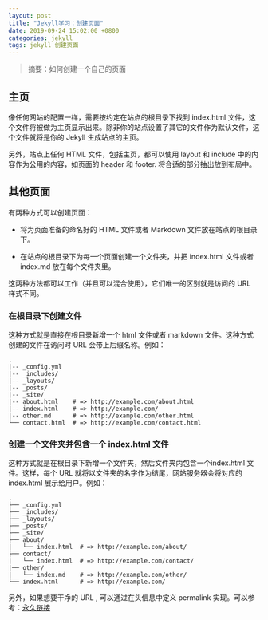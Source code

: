```yaml
---
layout: post
title: "Jekyll学习：创建页面"
date: 2019-09-24 15:02:00 +0800
categories: jekyll
tags: jekyll 创建页面
---
```


> 摘要：如何创建一个自己的页面

## 主页

像任何网站的配置一样，需要按约定在站点的根目录下找到 index.html 文件，这个文件将被做为主页显示出来。除非你的站点设置了其它的文件作为默认文件，这个文件就将是你的 Jekyll 生成站点的主页。

另外，站点上任何 HTML 文件，包括主页，都可以使用 layout 和 include 中的内容作为公用的内容，如页面的 header 和 footer. 将合适的部分抽出放到布局中。

## 其他页面

有两种方式可以创建页面：
	
* 将为页面准备的命名好的 HTML 文件或者 Markdown 文件放在站点的根目录下。

* 在站点的根目录下为每一个页面创建一个文件夹，并把 index.html 文件或者 index.md 放在每个文件夹里。

这两种方法都可以工作（并且可以混合使用），它们唯一的区别就是访问的 URL 样式不同。

### 在根目录下创建文件

这种方式就是直接在根目录新增一个 html 文件或者 markdown 文件。这种方式创建的文件在访问时 URL 会带上后缀名称。例如：
```
.
|-- _config.yml
|-- _includes/
|-- _layouts/
|-- _posts/
|-- _site/
|-- about.html    # => http://example.com/about.html
|-- index.html    # => http://example.com/
|-- other.md      # => http://example.com/other.html
└── contact.html  # => http://example.com/contact.html
```

### 创建一个文件夹并包含一个 index.html 文件

这种方式就是在根目录下新增一个文件夹，然后文件夹内包含一个index.html 文件。这样，每个 URL 就将以文件夹的名字作为结尾，网站服务器会将对应的 index.html 展示给用户。例如：
```
.
├── _config.yml
├── _includes/
├── _layouts/
├── _posts/
├── _site/
├── about/
|   └── index.html  # => http://example.com/about/
├── contact/
|   └── index.html  # => http://example.com/contact/
|── other/
|   └── index.md    # => http://example.com/other/
└── index.html      # => http://example.com/
```

另外，如果想要干净的 URL , 可以通过在头信息中定义 permalink 实现。可以参考：[永久链接](/jekyll/Jekyll学习-永久链接)